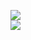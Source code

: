 [![](https://img.shields.io/badge/Made%20With-Github%20Spray-lightgrey.svg?style=for-the-badge&logo=github)](https://github.com/Annihil/github-spray#9454)  
[![](https://i.imgur.com/2DrTn0Z.gif)](https://github.com/Annihil/github-spray)